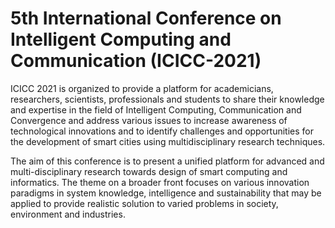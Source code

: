 <h1>5th International Conference on Intelligent Computing and Communication (ICICC-2021)</h1>

<p style="text-align: justified;">ICICC 2021 is organized to provide a platform for academicians, researchers, scientists, professionals and students to share their knowledge and expertise in the field of Intelligent Computing, Communication and Convergence and address various issues to increase awareness of technological innovations and to identify challenges and opportunities for the development of smart cities using multidisciplinary research techniques.</p>
<p style="text-align: justified;">The aim of this conference is to present a unified platform for advanced and multi-disciplinary research towards design of smart computing and informatics. The theme on a broader front focuses on various innovation paradigms in system knowledge, intelligence and sustainability that may be applied to provide realistic solution to varied problems in society, environment and industries.</p>
